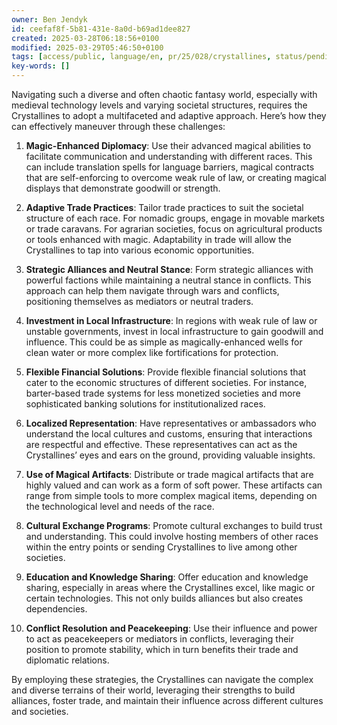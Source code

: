 ```yaml
---
owner: Ben Jendyk
id: ceefaf8f-5b81-431e-8a0d-b69ad1dee827
created: 2025-03-28T06:18:56+0100
modified: 2025-03-29T05:46:50+0100
tags: [access/public, language/en, pr/25/028/crystallines, status/pending]
key-words: []
---
```


Navigating such a diverse and often chaotic fantasy world, especially with medieval technology levels and varying societal structures, requires the Crystallines to adopt a multifaceted and adaptive approach. Here’s how they can effectively maneuver through these challenges:

1. **Magic-Enhanced Diplomacy**: Use their advanced magical abilities to facilitate communication and understanding with different races. This can include translation spells for language barriers, magical contracts that are self-enforcing to overcome weak rule of law, or creating magical displays that demonstrate goodwill or strength.

2. **Adaptive Trade Practices**: Tailor trade practices to suit the societal structure of each race. For nomadic groups, engage in movable markets or trade caravans. For agrarian societies, focus on agricultural products or tools enhanced with magic. Adaptability in trade will allow the Crystallines to tap into various economic opportunities.

3. **Strategic Alliances and Neutral Stance**: Form strategic alliances with powerful factions while maintaining a neutral stance in conflicts. This approach can help them navigate through wars and conflicts, positioning themselves as mediators or neutral traders.

4. **Investment in Local Infrastructure**: In regions with weak rule of law or unstable governments, invest in local infrastructure to gain goodwill and influence. This could be as simple as magically-enhanced wells for clean water or more complex like fortifications for protection.

5. **Flexible Financial Solutions**: Provide flexible financial solutions that cater to the economic structures of different societies. For instance, barter-based trade systems for less monetized societies and more sophisticated banking solutions for institutionalized races.

6. **Localized Representation**: Have representatives or ambassadors who understand the local cultures and customs, ensuring that interactions are respectful and effective. These representatives can act as the Crystallines’ eyes and ears on the ground, providing valuable insights.

7. **Use of Magical Artifacts**: Distribute or trade magical artifacts that are highly valued and can work as a form of soft power. These artifacts can range from simple tools to more complex magical items, depending on the technological level and needs of the race.

8. **Cultural Exchange Programs**: Promote cultural exchanges to build trust and understanding. This could involve hosting members of other races within the entry points or sending Crystallines to live among other societies.

9. **Education and Knowledge Sharing**: Offer education and knowledge sharing, especially in areas where the Crystallines excel, like magic or certain technologies. This not only builds alliances but also creates dependencies.

10. **Conflict Resolution and Peacekeeping**: Use their influence and power to act as peacekeepers or mediators in conflicts, leveraging their position to promote stability, which in turn benefits their trade and diplomatic relations.

By employing these strategies, the Crystallines can navigate the complex and diverse terrains of their world, leveraging their strengths to build alliances, foster trade, and maintain their influence across different cultures and societies.